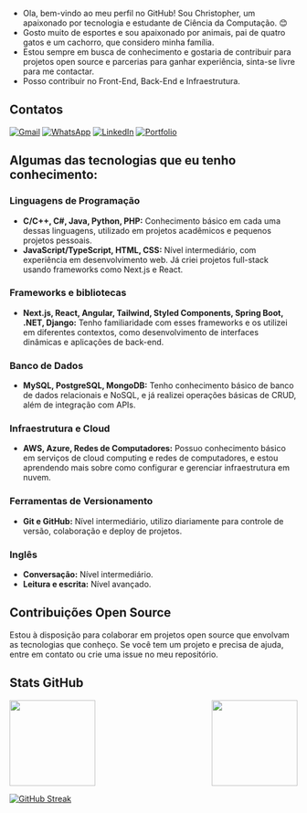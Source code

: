 <div>
  <ul>
    <li>Ola, bem-vindo ao meu perfil no GitHub! Sou Christopher, um apaixonado por tecnologia e estudante de Ciência da Computação. 😊</li>
    <li>Gosto muito de esportes e sou apaixonado por animais, pai de quatro gatos e um cachorro, que considero minha família.</li>
    <li>Estou sempre em busca de conhecimento e gostaria de contribuir para projetos open source e parcerias para ganhar experiência, sinta-se livre para me contactar.</li>
    <li>Posso contribuir no Front-End, Back-End e Infraestrutura.</li>
  </ul>
</div>

## Contatos
[![Gmail](https://img.shields.io/badge/Gmail-333333?style=for-the-badge&logo=gmail&logoColor=red)](mailto:chrisbmineiro@gmail.com)
[![WhatsApp](https://img.shields.io/badge/WhatsApp-25D366?style=for-the-badge&logo=whatsapp&logoColor=white)](https://wa.me/+5511985154394)
[![LinkedIn](https://img.shields.io/badge/LinkedIn-0077B5?style=for-the-badge&logo=linkedin&logoColor=white)](https://www.linkedin.com/in/chrisbmineiro/)
[![Portfolio](https://img.shields.io/badge/Portfolio-FF5722?style=for-the-badge&logo=todoist&logoColor=white)](https://chrisbmineiro.github.io/portfolio3)

## Algumas das tecnologias que eu tenho conhecimento:
### Linguagens de Programação
- **C/C++, C#, Java, Python, PHP:** Conhecimento básico em cada uma dessas linguagens, utilizado em projetos acadêmicos e pequenos projetos pessoais.
- **JavaScript/TypeScript, HTML, CSS:** Nível intermediário, com experiência em desenvolvimento web. Já criei projetos full-stack usando frameworks como Next.js e React.

### Frameworks e bibliotecas
- **Next.js, React, Angular, Tailwind, Styled Components, Spring Boot, .NET, Django:** Tenho familiaridade com esses frameworks e os utilizei em diferentes contextos, como desenvolvimento de interfaces dinâmicas e aplicações de back-end.

### Banco de Dados
- **MySQL, PostgreSQL, MongoDB:** Tenho conhecimento básico de banco de dados relacionais e NoSQL, e já realizei operações básicas de CRUD, além de integração com APIs.

### Infraestrutura e Cloud
- **AWS, Azure, Redes de Computadores:** Possuo conhecimento básico em serviços de cloud computing e redes de computadores, e estou aprendendo mais sobre como configurar e gerenciar infraestrutura em nuvem.

### Ferramentas de Versionamento
- **Git e GitHub:** Nível intermediário, utilizo diariamente para controle de versão, colaboração e deploy de projetos.

### Inglês
- **Conversação:** Nível intermediário.
- **Leitura e escrita:** Nível avançado.

## Contribuições Open Source
Estou à disposição para colaborar em projetos open source que envolvam as tecnologias que conheço. Se você tem um projeto e precisa de ajuda, entre em contato ou crie uma issue no meu repositório.

## Stats GitHub
<div style="display: flex; justify-content: space-between;">
  <img src="https://github-readme-stats.vercel.app/api?username=chrisbmineiro&theme=transparent&bg_color=000&border_color=30A3DC&show_icons=true&icon_color=30A3DC&title_color=E94D5F&text_color=FFF" height="150px">
  <img src="https://github-readme-stats.vercel.app/api/top-langs/?username=chrisbmineiro&bg_color=000&border_color=30A3DC&title_color=E94D5F&text_color=FFF" height="150px">
</div>

[![GitHub Streak](https://streak-stats.demolab.com/?user=chrisbmineiro&theme=bear&background=000&border=30A3DC&dates=FFF)](https://git.io/streak-stats)
